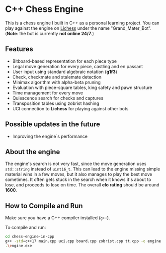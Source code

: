 # C++ Chess Engine

This is a chess engine I built in C++ as a personal learning project. You can play against the engine on [Lichess](https://lichess.org/@/Grand_Mater_Bot) under the name "Grand_Mater_Bot".
(**Note**: the bot is currently **not online 24/7**.)

## Features

- Bitboard-based representation for each piece type
- Legal move generation for every piece, castling and en passant
- User input using standard algebraic notation (**g1f3**)
- Check, checkmate and stalemate detection
- Minimax algorithm with alpha-beta pruning
- Evaluation with piece-square tables, king safety and pawn structure
- Time management for every move
- Quiescence search for checks and captures
- Transposition tables using zobrist hashing
- UCI connection to **Lichess** for playing against other bots

## Possible updates in the future

- Improving the engine`s performance

## About the engine

The engine's search is not very fast, since the move generation uses `std::string` instead of `uint16_t`. This can lead to the engine missing simple material wins in a few moves, but it also manages to play the best move sometimes. It often gets stuck in the search when it knows it´s about to lose, and proceeds to lose on time. The overall **elo rating** should be around **1600**.

## How to Compile and Run

Make sure you have a C++ compiler installed (`g++`).

To compile and run:

```bash
cd chess-engine-in-cpp
g++ -std=c++17 main.cpp uci.cpp board.cpp zobrist.cpp tt.cpp -o engine.exe
.\engine.exe
```
